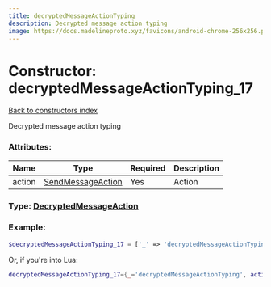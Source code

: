 ```yaml
---
title: decryptedMessageActionTyping
description: Decrypted message action typing
image: https://docs.madelineproto.xyz/favicons/android-chrome-256x256.png
---
```

# Constructor: decryptedMessageActionTyping\_17  
[Back to constructors index](index.md)



Decrypted message action typing

### Attributes:

| Name     |    Type       | Required | Description |
|----------|---------------|----------|-------------|
|action|[SendMessageAction](../types/SendMessageAction.md) | Yes|Action|



### Type: [DecryptedMessageAction](../types/DecryptedMessageAction.md)


### Example:

```php
$decryptedMessageActionTyping_17 = ['_' => 'decryptedMessageActionTyping', 'action' => SendMessageAction];
```  


Or, if you're into Lua:

```lua
decryptedMessageActionTyping_17={_='decryptedMessageActionTyping', action=SendMessageAction}

```


